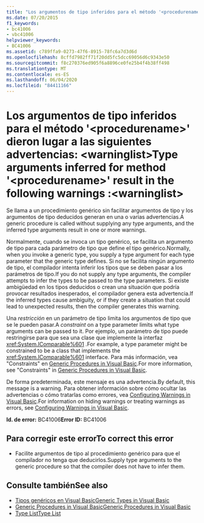 ```yaml
---
title: "Los argumentos de tipo inferidos para el método '<procedurename>' dieron lugar a las siguientes advertencias: <warninglist>"
ms.date: 07/20/2015
f1_keywords:
- bc41006
- vbc41006
helpviewer_keywords:
- BC41006
ms.assetid: c789ffa9-0273-47f6-8915-78fc6a7d3d6d
ms.openlocfilehash: 8cffd7982ff71f20dd5fc5dcc69056d6c9343e50
ms.sourcegitcommit: f8c270376ed905f6a8896ce0fe25b4f4b38ff498
ms.translationtype: MT
ms.contentlocale: es-ES
ms.lasthandoff: 06/04/2020
ms.locfileid: "84411166"
---
```

# <a name="type-arguments-inferred-for-method-procedurename-result-in-the-following-warnings-warninglist"></a><span data-ttu-id="85cb9-102">Los argumentos de tipo inferidos para el método '\<procedurename>' dieron lugar a las siguientes advertencias: \<warninglist></span><span class="sxs-lookup"><span data-stu-id="85cb9-102">Type arguments inferred for method '\<procedurename>' result in the following warnings :\<warninglist></span></span>
<span data-ttu-id="85cb9-103">Se llama a un procedimiento genérico sin facilitar argumentos de tipo y los argumentos de tipo deducidos generan en una o varias advertencias.</span><span class="sxs-lookup"><span data-stu-id="85cb9-103">A generic procedure is called without supplying any type arguments, and the inferred type arguments result in one or more warnings.</span></span>  
  
 <span data-ttu-id="85cb9-104">Normalmente, cuando se invoca un tipo genérico, se facilita un argumento de tipo para cada parámetro de tipo que define el tipo genérico.</span><span class="sxs-lookup"><span data-stu-id="85cb9-104">Normally, when you invoke a generic type, you supply a type argument for each type parameter that the generic type defines.</span></span> <span data-ttu-id="85cb9-105">Si no se facilita ningún argumento de tipo, el compilador intenta inferir los tipos que se deben pasar a los parámetros de tipo.</span><span class="sxs-lookup"><span data-stu-id="85cb9-105">If you do not supply any type arguments, the compiler attempts to infer the types to be passed to the type parameters.</span></span> <span data-ttu-id="85cb9-106">Si existe ambigüedad en los tipos deducidos o crean una situación que podría provocar resultados inesperados, el compilador genera esta advertencia.</span><span class="sxs-lookup"><span data-stu-id="85cb9-106">If the inferred types cause ambiguity, or if they create a situation that could lead to unexpected results, then the compiler generates this warning.</span></span>  
  
 <span data-ttu-id="85cb9-107">Una *restricción* en un parámetro de tipo limita los argumentos de tipo que se le pueden pasar.</span><span class="sxs-lookup"><span data-stu-id="85cb9-107">A *constraint* on a type parameter limits what type arguments can be passed to it.</span></span> <span data-ttu-id="85cb9-108">Por ejemplo, un parámetro de tipo puede restringirse para que sea una clase que implemente la interfaz <xref:System.IComparable%601> .</span><span class="sxs-lookup"><span data-stu-id="85cb9-108">For example, a type parameter might be constrained to be a class that implements the <xref:System.IComparable%601> interface.</span></span> <span data-ttu-id="85cb9-109">Para más información, vea "Constraints" en [Generic Procedures in Visual Basic](../programming-guide/language-features/data-types/generic-procedures.md).</span><span class="sxs-lookup"><span data-stu-id="85cb9-109">For more information, see "Constraints" in [Generic Procedures in Visual Basic](../programming-guide/language-features/data-types/generic-procedures.md).</span></span>  
  
 <span data-ttu-id="85cb9-110">De forma predeterminada, este mensaje es una advertencia.</span><span class="sxs-lookup"><span data-stu-id="85cb9-110">By default, this message is a warning.</span></span> <span data-ttu-id="85cb9-111">Para obtener información sobre cómo ocultar las advertencias o cómo tratarlas como errores, vea [Configuring Warnings in Visual Basic](/visualstudio/ide/configuring-warnings-in-visual-basic).</span><span class="sxs-lookup"><span data-stu-id="85cb9-111">For information on hiding warnings or treating warnings as errors, see [Configuring Warnings in Visual Basic](/visualstudio/ide/configuring-warnings-in-visual-basic).</span></span>  
  
 <span data-ttu-id="85cb9-112">**Id. de error:** BC41006</span><span class="sxs-lookup"><span data-stu-id="85cb9-112">**Error ID:** BC41006</span></span>  
  
## <a name="to-correct-this-error"></a><span data-ttu-id="85cb9-113">Para corregir este error</span><span class="sxs-lookup"><span data-stu-id="85cb9-113">To correct this error</span></span>  
  
- <span data-ttu-id="85cb9-114">Facilite argumentos de tipo al procedimiento genérico para que el compilador no tenga que deducirlos.</span><span class="sxs-lookup"><span data-stu-id="85cb9-114">Supply type arguments to the generic procedure so that the compiler does not have to infer them.</span></span>  
  
## <a name="see-also"></a><span data-ttu-id="85cb9-115">Consulte también</span><span class="sxs-lookup"><span data-stu-id="85cb9-115">See also</span></span>

- [<span data-ttu-id="85cb9-116">Tipos genéricos en Visual Basic</span><span class="sxs-lookup"><span data-stu-id="85cb9-116">Generic Types in Visual Basic</span></span>](../programming-guide/language-features/data-types/generic-types.md)
- [<span data-ttu-id="85cb9-117">Generic Procedures in Visual Basic</span><span class="sxs-lookup"><span data-stu-id="85cb9-117">Generic Procedures in Visual Basic</span></span>](../programming-guide/language-features/data-types/generic-procedures.md)
- [<span data-ttu-id="85cb9-118">Type List</span><span class="sxs-lookup"><span data-stu-id="85cb9-118">Type List</span></span>](../language-reference/statements/type-list.md)
